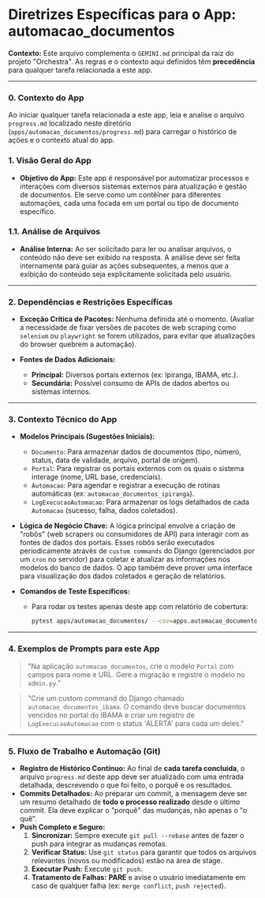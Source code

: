 # Diretrizes Específicas para o App: automacao_documentos

**Contexto:** Este arquivo complementa o `GEMINI.md` principal da raiz do projeto "Orchestra". As regras e o contexto aqui definidos têm **precedência** para qualquer tarefa relacionada a este app.

---

### 0. Contexto do App

Ao iniciar qualquer tarefa relacionada a este app, leia e analise o arquivo `progress.md` localizado neste diretório (`apps/automacao_documentos/progress.md`) para carregar o histórico de ações e o contexto atual do app.

### 1. Visão Geral do App

* **Objetivo do App:** Este app é responsável por automatizar processos e interações com diversos sistemas externos para atualização e gestão de documentos. Ele serve como um contêiner para diferentes automações, cada uma focada em um portal ou tipo de documento específico.

### 1.1. Análise de Arquivos
*   **Análise Interna:** Ao ser solicitado para ler ou analisar arquivos, o conteúdo não deve ser exibido na resposta. A análise deve ser feita internamente para guiar as ações subsequentes, a menos que a exibição do conteúdo seja explicitamente solicitada pelo usuário.

---

### 2. Dependências e Restrições Específicas

* **Exceção Crítica de Pacotes:** Nenhuma definida até o momento. (Avaliar a necessidade de fixar versões de pacotes de web scraping como `selenium` ou `playwright` se forem utilizados, para evitar que atualizações do browser quebrem a automação).

* **Fontes de Dados Adicionais:**
    * **Principal:** Diversos portais externos (ex: Ipiranga, IBAMA, etc.).
    * **Secundária:** Possível consumo de APIs de dados abertos ou sistemas internos.

---

### 3. Contexto Técnico do App

* **Modelos Principais (Sugestões Iniciais):**
    * `Documento`: Para armazenar dados de documentos (tipo, número, status, data de validade, arquivo, portal de origem).
    * `Portal`: Para registrar os portais externos com os quais o sistema interage (nome, URL base, credenciais).
    * `Automacao`: Para agendar e registrar a execução de rotinas automáticas (ex: `automacao_documentos_ipiranga`).
    * `LogExecucaoAutomacao`: Para armazenar os logs detalhados de cada `Automacao` (sucesso, falha, dados coletados).

* **Lógica de Negócio Chave:** A lógica principal envolve a criação de "robôs" (web scrapers ou consumidores de API) para interagir com as fontes de dados dos portais. Esses robôs serão executados periodicamente através de `custom commands` do Django (gerenciados por um `cron` no servidor) para coletar e atualizar as informações nos modelos do banco de dados. O app também deve prover uma interface para visualização dos dados coletados e geração de relatórios.

* **Comandos de Teste Específicos:**
    * Para rodar os testes apenas deste app com relatório de cobertura:
        ```bash
        pytest apps/automacao_documentos/ --cov=apps.automacao_documentos --cov-report=html
        ```

---

### 4. Exemplos de Prompts para este App

> "Na aplicação `automacao_documentos`, crie o modelo `Portal` com campos para nome e URL. Gere a migração e registre o modelo no `admin.py`."

> "Crie um custom command do Django chamado `automacao_documentos_ibama`. O comando deve buscar documentos vencidos no portal do IBAMA e criar um registro de `LogExecucaoAutomacao` com o status 'ALERTA' para cada um deles."

---

### 5. Fluxo de Trabalho e Automação (Git)

* **Registro de Histórico Contínuo:** Ao final de **cada tarefa concluída**, o arquivo `progress.md` deste app deve ser atualizado com uma entrada detalhada, descrevendo o que foi feito, o porquê e os resultados.
* **Commits Detalhados:** Ao preparar um commit, a mensagem deve ser um resumo detalhado de **todo o processo realizado** desde o último commit. Ela deve explicar o "porquê" das mudanças, não apenas o "o quê".
* **Push Completo e Seguro:**
    1.  **Sincronizar:** Sempre execute `git pull --rebase` antes de fazer o push para integrar as mudanças remotas.
    2.  **Verificar Status:** Use `git status` para garantir que todos os arquivos relevantes (novos ou modificados) estão na área de stage.
    3.  **Executar Push:** Execute `git push`.
    4.  **Tratamento de Falhas:** **PARE** e avise o usuário imediatamente em caso de qualquer falha (ex: `merge conflict`, `push rejected`).